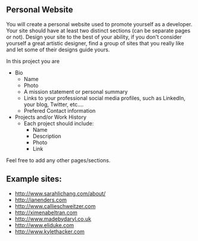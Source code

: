 ## Personal Website

You will create a personal website used to promote yourself as a developer. Your site should have at least two distinct sections (can be separate pages or not). Design your site to the best of your ability, if you don't consider yourself a great artistic designer, find a group of sites that you really like and let some of their designs guide yours.

In this project you are

- Bio
  - Name
  - Photo
  - A mission statement or personal summary
  - Links to your professional social media profiles, such as LinkedIn, your blog, Twitter, etc....
  - Prefered Contact information
- Projects and/or Work History
  - Each project should include:
    - Name
    - Description
    - Photo
    - Link

Feel free to add any other pages/sections.

## Example sites:

- http://www.sarahlichang.com/about/
- http://ianenders.com
- http://www.callieschweitzer.com
- http://ximenabeltran.com
- http://www.madebydaryl.co.uk
- http://www.eliduke.com
- http://www.kylethacker.com
